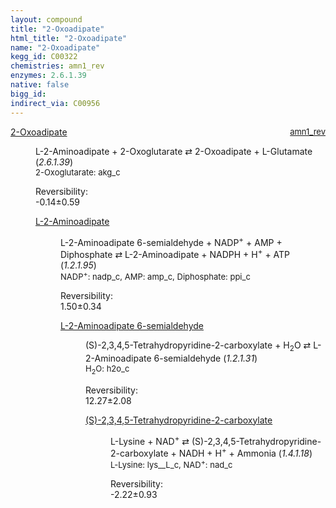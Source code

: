 ```yaml
---
layout: compound
title: "2-Oxoadipate"
html_title: "2-Oxoadipate"
name: "2-Oxoadipate"
kegg_id: C00322
chemistries: amn1_rev
enzymes: 2.6.1.39
native: false
bigg_id:
indirect_via: C00956
---
```

<dl><dt class='rs-product'><a href='{{ site.url }}{{ site.baseurl }}/compounds/C00322' class='link-dark' data-bs-toggle='tooltip' data-bs-html='true' data-bs-title='KEGG: C00322'>2-Oxoadipate</a><span style='float: right; max-width: 40%'><a href='{{ site.url }}{{ site.baseurl }}/chemistries/amn1_rev' class='link-dark opacity-50' style='font-size: small; word-wrap: anywhere;'>amn1_rev</a></span></dt><dd><p>L-2-Aminoadipate + 2-Oxoglutarate &#8644; 2-Oxoadipate + L-Glutamate (<i>2.6.1.39</i>)<br /><span style='font-size: small;'><span data-bs-toggle='tooltip' data-bs-html='true' data-bs-title='KEGG: C00026'>2-Oxoglutarate</span>: akg_c</span><br /><div class="reversibility_info">Reversibility: <div class="progress" style="flex-direction: row-reverse;"><div class="progress-bar bg-success" role="progressbar" style="width: 1.44%" aria-valuenow="-0.1436034009387977" aria-valuemin="0" aria-valuemax="10"></div><div class="progress-bar bg-warning" role="progressbar" style="width: 5.92%" aria-valuenow="-0.1436034009387977" aria-valuemin="0" aria-valuemax="10"></div></div><span>-0.14&plusmn;0.59</span><div class="progress"><div class="progress-bar bg-danger" role="progressbar" style="width: 0%" aria-valuenow="-0.1436034009387977" aria-valuemin="0" aria-valuemax="10"></div></div></div></p><dl><dt><a href='{{ site.url }}{{ site.baseurl }}/compounds/C00956' class='link-dark' data-bs-toggle='tooltip' data-bs-html='true' data-bs-title='KEGG: C00956'>L-2-Aminoadipate</a><span style='float: right; max-width: 40%'><a href='{{ site.url }}{{ site.baseurl }}/chemistries/None' class='link-dark opacity-50' style='font-size: small; word-wrap: anywhere;'></a></span></dt><dd><p>L-2-Aminoadipate 6-semialdehyde + NADP<sup>+</sup> + AMP + Diphosphate &#8644; L-2-Aminoadipate + NADPH + H<sup>+</sup> + ATP (<i>1.2.1.95</i>)<br /><span style='font-size: small;'><span data-bs-toggle='tooltip' data-bs-html='true' data-bs-title='KEGG: C00006'>NADP<sup>+</sup></span>: nadp_c, <span data-bs-toggle='tooltip' data-bs-html='true' data-bs-title='KEGG: C00020'>AMP</span>: amp_c, <span data-bs-toggle='tooltip' data-bs-html='true' data-bs-title='KEGG: C00013'>Diphosphate</span>: ppi_c</span><br /><div class="reversibility_info">Reversibility: <div class="progress"><div class="progress-bar bg-success" role="progressbar" style="width: 0%" aria-valuenow="0" aria-valuemin="0" aria-valuemax="100"></div></div><span>1.50&plusmn;0.34</span><div class="progress"><div class="progress-bar bg-danger" role="progressbar" style="width: 15.04%" aria-valuenow="1.5038184262156158" aria-valuemin="0" aria-valuemax="10"></div><div class="progress-bar bg-warning" role="progressbar" style="width: 3.36%" aria-valuenow="1.5038184262156158" aria-valuemin="0" aria-valuemax="10"></div></div></div></p><dl><dt><a href='{{ site.url }}{{ site.baseurl }}/compounds/C04076' class='link-dark' data-bs-toggle='tooltip' data-bs-html='true' data-bs-title='KEGG: C04076'>L-2-Aminoadipate 6-semialdehyde</a><span style='float: right; max-width: 40%'><a href='{{ site.url }}{{ site.baseurl }}/chemistries/None' class='link-dark opacity-50' style='font-size: small; word-wrap: anywhere;'></a></span></dt><dd><p>(S)-2,3,4,5-Tetrahydropyridine-2-carboxylate + H<sub>2</sub>O &#8644; L-2-Aminoadipate 6-semialdehyde (<i>1.2.1.31</i>)<br /><span style='font-size: small;'><span data-bs-toggle='tooltip' data-bs-html='true' data-bs-title='KEGG: C00001'>H<sub>2</sub>O</span>: h2o_c</span><br /><div class="reversibility_info">Reversibility: <div class="progress"><div class="progress-bar bg-success" role="progressbar" style="width: 0%" aria-valuenow="0" aria-valuemin="0" aria-valuemax="100"></div></div><span>12.27&plusmn;2.08</span><div class="progress"><div class="progress-bar bg-danger" role="progressbar" style="width: 122.72%" aria-valuenow="12.272375023541318" aria-valuemin="0" aria-valuemax="10"></div></div></div></p><dl><dt><a href='{{ site.url }}{{ site.baseurl }}/compounds/C00450' class='link-dark' data-bs-toggle='tooltip' data-bs-html='true' data-bs-title='KEGG: C00450'>(S)-2,3,4,5-Tetrahydropyridine-2-carboxylate</a><span style='float: right; max-width: 40%'><a href='{{ site.url }}{{ site.baseurl }}/chemistries/None' class='link-dark opacity-50' style='font-size: small; word-wrap: anywhere;'></a></span></dt><dd><p>L-Lysine + NAD<sup>+</sup> &#8644; (S)-2,3,4,5-Tetrahydropyridine-2-carboxylate + NADH + H<sup>+</sup> + Ammonia (<i>1.4.1.18</i>)<br /><span style='font-size: small;'><span data-bs-toggle='tooltip' data-bs-html='true' data-bs-title='KEGG: C00047'>L-Lysine</span>: lys__L_c, <span data-bs-toggle='tooltip' data-bs-html='true' data-bs-title='KEGG: C00003'>NAD<sup>+</sup></span>: nad_c</span><br /><div class="reversibility_info">Reversibility: <div class="progress" style="flex-direction: row-reverse;"><div class="progress-bar bg-success" role="progressbar" style="width: 22.25%" aria-valuenow="-2.2245586078704638" aria-valuemin="0" aria-valuemax="10"></div><div class="progress-bar bg-warning" role="progressbar" style="width: 9.33%" aria-valuenow="-2.2245586078704638" aria-valuemin="0" aria-valuemax="10"></div></div><span>-2.22&plusmn;0.93</span><div class="progress"><div class="progress-bar bg-danger" role="progressbar" style="width: 0%" aria-valuenow="-2.2245586078704638" aria-valuemin="0" aria-valuemax="10"></div></div></div></p><dl></dl></dd></dl></dd></dl></dd></dl></dd></dl>